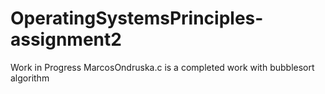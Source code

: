 # OperatingSystemsPrinciples-assignment2

Work in Progress
MarcosOndruska.c is a completed work with bubblesort algorithm
